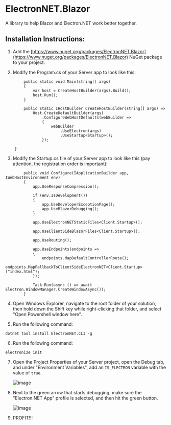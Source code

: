 # ElectronNET.Blazor
A library to help Blazor and Electron.NET work better together.

## Installation Instructions:

1) Add the [https://www.nuget.org/packages/ElectronNET.Blazor](https://www.nuget.org/packages/ElectronNET.Blazor) NuGet package to your project.

2) Modify the Program.cs of your Server app to look like this:
```
        public static void Main(string[] args)
        {
            var host = CreateHostBuilder(args).Build();
            host.Run();
        }

        public static IHostBuilder CreateHostBuilder(string[] args) =>
            Host.CreateDefaultBuilder(args)
                .ConfigureWebHostDefaults(webBuilder =>
                {
                    webBuilder
                        .UseElectron(args)
                        .UseStartup<Startup>();
                });

    }
```
3) Modify the Startup.cs file of your Server app to look like this (pay attention, the registration order is important):
```
        public void Configure(IApplicationBuilder app, IWebHostEnvironment env)
        {
            app.UseResponseCompression();

            if (env.IsDevelopment())
            {
                app.UseDeveloperExceptionPage();
                app.UseBlazorDebugging();
            }

            app.UseElectronNETStaticFiles<Client.Startup>();

            app.UseClientSideBlazorFiles<Client.Startup>();

            app.UseRouting();

            app.UseEndpoints(endpoints =>
            {
                endpoints.MapDefaultControllerRoute();
                endpoints.MapFallbackToClientSideElectronNET<Client.Startup>("index.html");
            });

            Task.Run(async () => await Electron.WindowManager.CreateWindowAsync());
        }
```

4) Open Windows Explorer, navigate to the root folder of your solution, then hold down the Shift key
   while right-clicking that folder, and select "Open Powershell window here".

5) Run the following command:
```
dotnet tool install ElectronNET.CLI -g
```

6) Run the following command:
```
electronize init
```

7) Open the Project Properties of your Server project, open the Debug tab, and under "Environment Variables",
   add an `IS_ELECTRON` variable with the value of `true`.
   
   ![image](https://user-images.githubusercontent.com/1657085/60770021-894b3980-a0a4-11e9-9812-2d76d2f555c8.png)

8) Next to the green arrow that starts debugging, make sure the "Electron.NET App" profile is selected, and 
   then hit the green button.
   
   ![image](https://user-images.githubusercontent.com/1657085/60770039-b992d800-a0a4-11e9-9cbd-3cf6a011f21b.png)

9) PROFIT!!!
